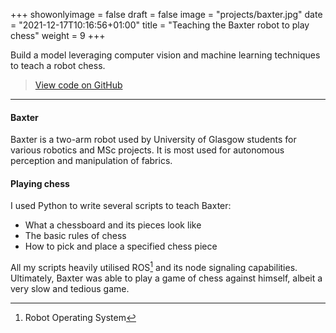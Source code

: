 +++
showonlyimage = false
draft = false
image = "projects/baxter.jpg"
date = "2021-12-17T10:16:56+01:00"
title = "Teaching the Baxter robot to play chess"
weight = 9
+++

Build a model leveraging computer vision and machine learning techniques to teach a robot chess.
<!--more-->

> [View code on GitHub](https://github.com/jovanneste/Chess-Baxter)

---

#### Baxter
Baxter is a two-arm robot used by University of Glasgow students for various robotics and MSc projects. It is most used for autonomous perception and manipulation of fabrics.

#### Playing chess

I used Python to write several scripts to teach Baxter:

- What a chessboard and its pieces look like
- The basic rules of chess
- How to pick and place a specified chess piece

All my scripts heavily utilised ROS[^1] and its node signaling capabilities. Ultimately, Baxter was able to play a game of chess against himself, albeit a very slow and tedious game.


[^1]: Robot Operating System
